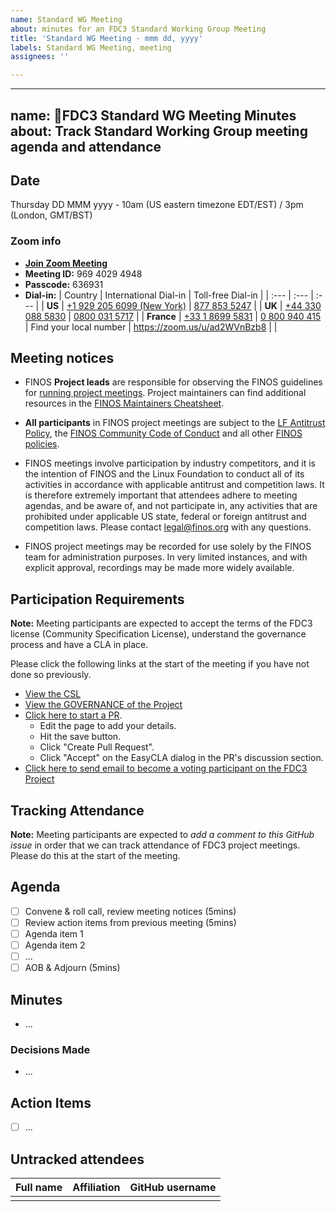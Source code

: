 ```yaml
---
name: Standard WG Meeting
about: minutes for an FDC3 Standard Working Group Meeting
title: 'Standard WG Meeting - mmm dd, yyyy'
labels: Standard WG Meeting, meeting
assignees: ''

---
```


---
name: 🤝FDC3 Standard WG Meeting Minutes
about: Track Standard Working Group meeting agenda and attendance
---

## Date
Thursday DD MMM yyyy - 10am (US eastern timezone EDT/EST) / 3pm (London, GMT/BST)

### Zoom info
- **[Join Zoom Meeting](https://zoom.us/j/96940294948?pwd=SjFibVdiN25QSWxva3FqRHY2RUFCdz09)**
- **Meeting ID:** 969 4029 4948
- **Passcode:** 636931
- **Dial-in:**
    | Country      | International Dial-in | Toll-free Dial-in |
    | :---        | :---        | :---        |
    | **US** | [+1 929 205 6099 (New York)](tel:+19292056099) | [877 853 5247](tel:8778535247) |
    | **UK** | [+44 330 088 5830](tel:+443300885830) | [0800 031 5717](tel:08000315717) |
    | **France** | [+33 1 8699 5831](tel:+33186995831) | [0 800 940 415](tel:0800940415) 
    | Find your local number | <https://zoom.us/u/ad2WVnBzb8> | |

## Meeting notices
- FINOS **Project leads** are responsible for observing the FINOS guidelines for [running project meetings](https://community.finos.org/docs/governance/meeting-procedures/). Project maintainers can find additional resources in the [FINOS Maintainers Cheatsheet](https://community.finos.org/docs/finos-maintainers-cheatsheet).

- **All participants** in FINOS project meetings are subject to the [LF Antitrust Policy](https://www.linuxfoundation.org/antitrust-policy/), the [FINOS Community Code of Conduct](https://community.finos.org/docs/governance/code-of-conduct) and all other [FINOS policies](https://community.finos.org/docs/governance/#policies).

- FINOS meetings involve participation by industry competitors, and it is the intention of FINOS and the Linux Foundation to conduct all of its activities in accordance with applicable antitrust and competition laws. It is therefore extremely important that attendees adhere to meeting agendas, and be aware of, and not participate in, any activities that are prohibited under applicable US state, federal or foreign antitrust and competition laws. Please contact legal@finos.org with any questions.

- FINOS project meetings may be recorded for use solely by the FINOS team for administration purposes. In very limited instances, and with explicit approval, recordings may be made more widely available.


 ## Participation Requirements

 **Note:** Meeting participants are expected to accept the terms of the FDC3 license (Community Specification License), understand the governance process and have a CLA in place.  

 Please click the following links at the start of the meeting if you have not done so previously.

 - [View the CSL](https://raw.githubusercontent.com/finos/FDC3/main/LICENSE)
 - [View the GOVERNANCE of the Project](https://github.com/finos/FDC3/blob/main/GOVERNANCE.md)
 - [Click here to start a PR](https://github.com/finos/FDC3/edit/main/NOTICES.md). 
   - Edit the page to add your details.
   - Hit the save button.
   - Click "Create Pull Request".
   - Click "Accept" on the EasyCLA dialog in the PR's discussion section.
 - [Click here to send email to become a voting participant on the FDC3 Project](mailto:fdc3-participants+subscribe@finos.org?subject=Please%20enroll%20me%20as%20an%20FDC3%20Standards%20Participant&amp;body=HI%2C%20my%20name%20is%20%3CFirstName%20LastName%3E%20and%20I'd%20like%20to%20formally%20participate%20to%20the%20FDC3%20standard%20process.%20I%20plan%20to%20contribute%20as%20%3Cindividual%7Con%20behalf%20of%20organizationName%3E%20and%20I%20have%20reviewed%20the%20policies%20described%20at%20https%3A%2F%2Fgithub.com%2Ffinos%2FFDC3%2Fblob%2Fmain%2FGOVERNANCE.md%20and%20read%20the%20license%20at%20https%3A%2F%2Fgithub.com%2Ffinos%2FFDC3%2Fblob%2Fmain%2FLICENSE%20.%20Thank%20you!")

 ## Tracking Attendance

 **Note:** Meeting participants are expected to _add a comment to this GitHub issue_ in order that we can track attendance of FDC3 project meetings.  Please do this at the start of the meeting.

## Agenda
- [ ] Convene & roll call, review meeting notices (5mins)
- [ ] Review action items from previous meeting (5mins)
- [ ] Agenda item 1
- [ ] Agenda item 2
- [ ] ...
- [ ] AOB & Adjourn (5mins)

## Minutes
- ...

### Decisions Made
- ...

## Action Items
- [ ] ...

## Untracked attendees

| Full name | Affiliation | GitHub username |
|-----------|-------------|-----------------|
|           |             |                 |
